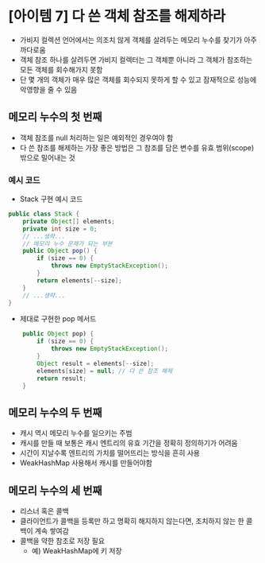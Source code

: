 # [아이템 7] 다 쓴 객체 참조를 해제하라
- 가비지 컬렉션 언어에서는 의조치 않게 객체를 살려두는 메모리 누수를 찾기가 아주 까다로움
- 객체 참조 하나를 살려두면 가비지 컬렉터는 그 객체뿐 아니라 그 객체가 참조하는 모든 객체를 회수해가지 못함
- 단 몇 개의 객체가 매우 많은 객체를 회수되지 못하게 할 수 있고 잠재적으로 성능에 악영향을 줄 수 있음

## 메모리 누수의 첫 번째
- 객체 참조를 null 처리하는 일은 예외적인 경우여야 함
- 다 쓴 참조를 해제하는 가장 좋은 방법은 그 참조를 담은 변수를 유효 범위(scope) 밖으로 밀어내는 것

### 예시 코드
- Stack 구현 예시 코드  
```java
public class Stack {
	private Object[] elements;
	private int size = 0;
	// ...생략...
	// 메모리 누수 문제가 되는 부분
	public Object pop() {
		if (size == 0) {
			throws new EmptyStackException();
		}
		return elements[--size];
	}
	// ...생략...
}
```  

- 제대로 구현한 pop 메서드  
```java
	public Object pop) {
		if (size == 0) {
			throws new EmptyStackException();
		}
		Object result = elements[--size];
		elements[size] = null; // 다 쓴 참조 해제
		return result;
	}
```  

## 메모리 누수의 두 번째
- 캐시 역시 메모리 누수를 일으키는 주범
- 캐시를 만들 때 보통은 캐시 엔트리의 유효 기간을 정확히 정의하기가 어려움
- 시간이 지날수록 엔트리의 가치를 떨어뜨리는 방식을 흔히 사용
- WeakHashMap 사용해서 캐시를 만들어야함

## 메모리 누수의 세 번째
- 리스너 혹은 콜백
- 클라이언트가 콜백을 등록만 하고 명확히 해지하지 않는다면, 조치하지 않는 한 콜백이 계속 쌓여감
- 콜백을 약한 참조로 저장 필요
	- 예) WeakHashMap에 키 저장



